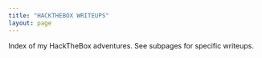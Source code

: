 ```yaml
---
title: "HACKTHEBOX WRITEUPS"
layout: page
---
```

Index of my HackTheBox adventures. See subpages for specific writeups.
